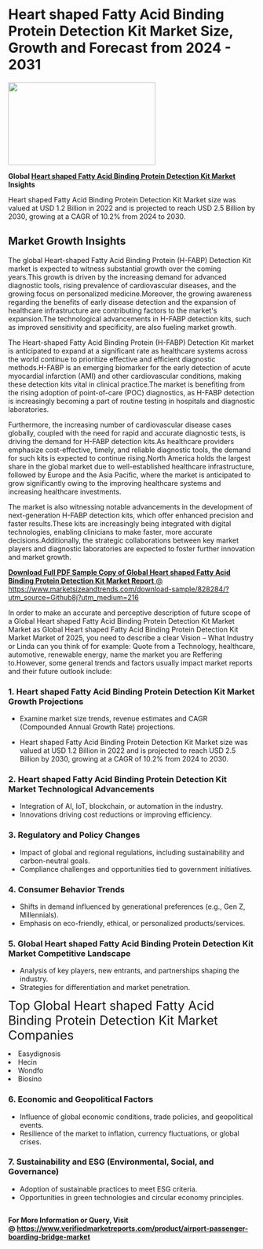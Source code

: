 <H1>Heart shaped Fatty Acid Binding Protein Detection Kit Market Size, Growth and Forecast from 2024 - 2031</H1><img class="aligncenter size-medium wp-image-584254" src="https://thirdeyenews.in/wp-content/uploads/2024/09/Global-Market-Research-300x168.jpeg" alt="" width="300" height="168" /><p><strong>Global&nbsp;<a href="https://www.marketsizeandtrends.com/download-sample/828284/?utm_source=Github8j?utm_medium=216">Heart shaped Fatty Acid Binding Protein Detection Kit Market</a> Insights</strong></p><p>Heart shaped Fatty Acid Binding Protein Detection Kit Market size was valued at USD 1.2 Billion in 2022 and is projected to reach USD 2.5 Billion by 2030, growing at a CAGR of 10.2% from 2024 to 2030.</p><p><h2>Market Growth Insights</h2> <p>The global Heart-shaped Fatty Acid Binding Protein (H-FABP) Detection Kit market is expected to witness substantial growth over the coming years.This growth is driven by the increasing demand for advanced diagnostic tools, rising prevalence of cardiovascular diseases, and the growing focus on personalized medicine.Moreover, the growing awareness regarding the benefits of early disease detection and the expansion of healthcare infrastructure are contributing factors to the market's expansion.The technological advancements in H-FABP detection kits, such as improved sensitivity and specificity, are also fueling market growth.</p> <p><a href="#"></a></p> <p>The Heart-shaped Fatty Acid Binding Protein (H-FABP) Detection Kit market is anticipated to expand at a significant rate as healthcare systems across the world continue to prioritize effective and efficient diagnostic methods.H-FABP is an emerging biomarker for the early detection of acute myocardial infarction (AMI) and other cardiovascular conditions, making these detection kits vital in clinical practice.The market is benefiting from the rising adoption of point-of-care (POC) diagnostics, as H-FABP detection is increasingly becoming a part of routine testing in hospitals and diagnostic laboratories.</p> <p>Furthermore, the increasing number of cardiovascular disease cases globally, coupled with the need for rapid and accurate diagnostic tests, is driving the demand for H-FABP detection kits.As healthcare providers emphasize cost-effective, timely, and reliable diagnostic tools, the demand for such kits is expected to continue rising.North America holds the largest share in the global market due to well-established healthcare infrastructure, followed by Europe and the Asia Pacific, where the market is anticipated to grow significantly owing to the improving healthcare systems and increasing healthcare investments.</p> <p>The market is also witnessing notable advancements in the development of next-generation H-FABP detection kits, which offer enhanced precision and faster results.These kits are increasingly being integrated with digital technologies, enabling clinicians to make faster, more accurate decisions.Additionally, the strategic collaborations between key market players and diagnostic laboratories are expected to foster further innovation and market growth.</p> <p><a href="#"></p><p><span class=""><strong>Download Full PDF Sample Copy of Global Heart shaped Fatty Acid Binding Protein Detection Kit Market Report</strong> @ <a href="https://www.marketsizeandtrends.com/download-sample/828284/?utm_source=Github8j?utm_medium=216" target="_blank">https://www.marketsizeandtrends.com/download-sample/828284/?utm_source=Github8j?utm_medium=216</a></span></p><p>In order to make an accurate and perceptive description of future scope of a Global&nbsp;Heart shaped Fatty Acid Binding Protein Detection Kit Market Market as Global&nbsp;Heart shaped Fatty Acid Binding Protein Detection Kit Market Market of 2025, you need to describe a clear Vision &ndash; What Industry or Linda can you think of for example: Quote from a Technology, healthcare, automotive, renewable energy, name the market you are Reffering to.However, some general trends and factors usually impact market reports and their future outlook include:</p><h3>1.&nbsp;<strong>Heart shaped Fatty Acid Binding Protein Detection Kit Market Growth Projections</strong></h3><ul><li>Examine market size trends, revenue estimates and CAGR (Compounded Annual Growth Rate) projections.</li><li><p>Heart shaped Fatty Acid Binding Protein Detection Kit Market size was valued at USD 1.2 Billion in 2022 and is projected to reach USD 2.5 Billion by 2030, growing at a CAGR of 10.2% from 2024 to 2030.</p></li></ul><h3>2.&nbsp;<strong>Heart shaped Fatty Acid Binding Protein Detection Kit Market Technological Advancements</strong></h3><ul><li>Integration of AI, IoT, blockchain, or automation in the industry.</li><li>Innovations driving cost reductions or improving efficiency.</li></ul><h3>3.&nbsp;<strong>Regulatory and Policy Changes</strong></h3><ul><li>Impact of global and regional regulations, including sustainability and carbon-neutral goals.</li><li>Compliance challenges and opportunities tied to government initiatives.</li></ul><h3>4.&nbsp;<strong>Consumer Behavior Trends</strong></h3><ul><li>Shifts in demand influenced by generational preferences (e.g., Gen Z, Millennials).</li><li>Emphasis on eco-friendly, ethical, or personalized products/services.</li></ul><h3>5.&nbsp;<strong>Global Heart shaped Fatty Acid Binding Protein Detection Kit Market Competitive Landscape</strong></h3><ul><li>Analysis of key players, new entrants, and partnerships shaping the industry.</li><li>Strategies for differentiation and market penetration.</li></ul><p data-pm-slice="1 1 []"><span style="color: inherit; font-family: inherit; font-size: 25px;">Top Global Heart shaped Fatty Acid Binding Protein Detection Kit Market Companies</span></p><div class="" data-test-id=""><p><li>Easydignosis</li><li> Hecin</li><li> Wondfo</li><li> Biosino</li></p></div><h3>6.&nbsp;<strong>Economic and Geopolitical Factors</strong></h3><ul><li>Influence of global economic conditions, trade policies, and geopolitical events.</li><li>Resilience of the market to inflation, currency fluctuations, or global crises.</li></ul><h3>7.&nbsp;<strong>Sustainability and ESG (Environmental, Social, and Governance)</strong></h3><ul><li>Adoption of sustainable practices to meet ESG criteria.</li><li>Opportunities in green technologies and circular economy principles.</li></ul><h2><strong style="font-size: 14px;">For More Information or Query, Visit @&nbsp;</strong><a style="background-color: #ffffff; font-size: 14px;" href="https://www.marketsizeandtrends.com/report/heart-shaped-fatty-acid-binding-protein-detection-kit-market/" target="_blank">https://www.verifiedmarketreports.com/product/airport-passenger-boarding-bridge-market</a></h2>